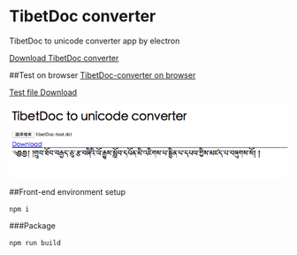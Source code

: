 # TibetDoc converter
TibetDoc to unicode converter app by electron

[Download TibetDoc converter](https://drive.google.com/drive/folders/0B9GraSYa0W12cjJFNFR0MEJNZmM)


##Test on browser
[TibetDoc-converter on browser](http://karmapa.github.io/tibetan-converter/tibetDoc-converter/index.html)

[Test file Download](https://drive.google.com/open?id=0B9GraSYa0W12ZjNUT3RtRzl0bjA)

![tibetDoc-converter example](https://github.com/karmapa/tibetDoc-converter/blob/master/assets/img/tibetDoc-converter-example.png)

##Front-end environment setup
```
npm i
```
###Package
```
npm run build
```
